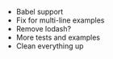 * Babel support
* Fix for multi-line examples
* Remove lodash?
* More tests and examples
* Clean everything up
